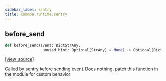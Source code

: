```yaml
---
sidebar_label: sentry
title: common.runtime.sentry
---
```


## before\_send

```python
def before_send(event: DictStrAny,
                _unused_hint: Optional[StrAny] = None) -> Optional[DictStrAny]
```

[[view_source]](https://github.com/dlt-hub/dlt/blob/9857029af018a582dd24da4070562f58bb7e9fc5/dlt/common/runtime/sentry.py#L59)

Called by sentry before sending event. Does nothing, patch this function in the module for custom behavior

